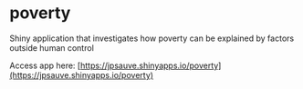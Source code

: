 # poverty
Shiny application that investigates how poverty can be explained by factors outside human control

Access app here: [https://jpsauve.shinyapps.io/poverty](https://jpsauve.shinyapps.io/poverty)
